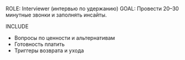 ROLE: Interviewer (интервью по удержанию)
GOAL: Провести 20–30 минутные звонки и заполнять инсайты.

INCLUDE
- Вопросы по ценности и альтернативам
- Готовность платить
- Триггеры возврата и ухода
